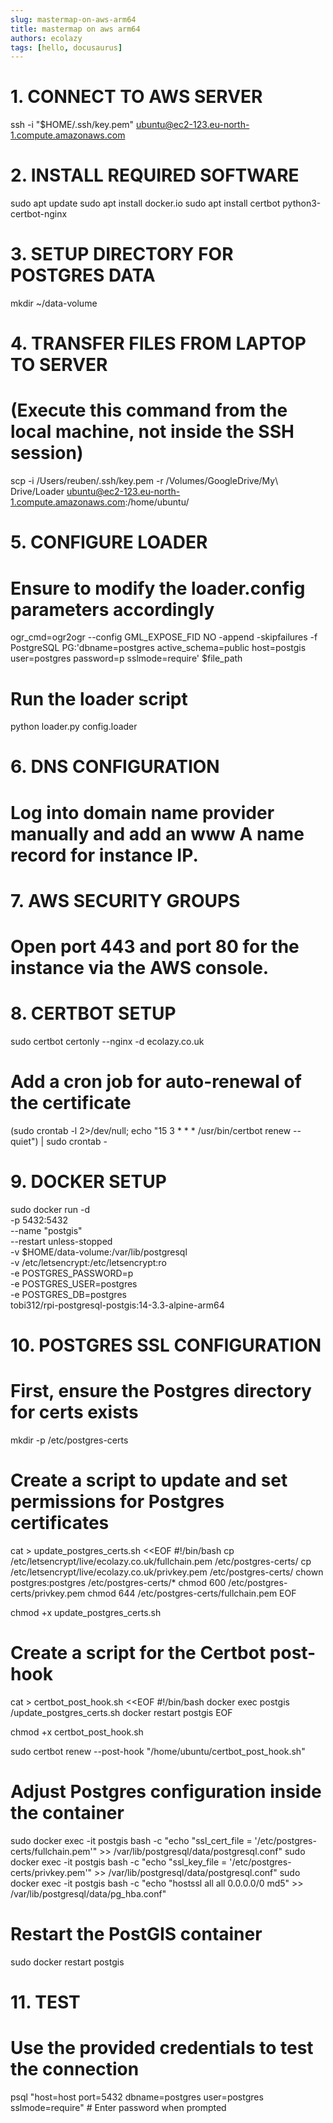```yaml
---
slug: mastermap-on-aws-arm64
title: mastermap on aws arm64
authors: ecolazy
tags: [hello, docusaurus]
---
```


# 1. CONNECT TO AWS SERVER
ssh -i "$HOME/.ssh/key.pem" ubuntu@ec2-123.eu-north-1.compute.amazonaws.com

# 2. INSTALL REQUIRED SOFTWARE
sudo apt update
sudo apt install docker.io
sudo apt install certbot python3-certbot-nginx

# 3. SETUP DIRECTORY FOR POSTGRES DATA
mkdir ~/data-volume

# 4. TRANSFER FILES FROM LAPTOP TO SERVER
# (Execute this command from the local machine, not inside the SSH session)
scp -i  /Users/reuben/.ssh/key.pem -r /Volumes/GoogleDrive/My\ Drive/Loader ubuntu@ec2-123.eu-north-1.compute.amazonaws.com:/home/ubuntu/

# 5. CONFIGURE LOADER
# Ensure to modify the loader.config parameters accordingly
ogr_cmd=ogr2ogr --config GML_EXPOSE_FID NO -append -skipfailures -f PostgreSQL PG:'dbname=postgres active_schema=public host=postgis user=postgres password=p sslmode=require' $file_path

# Run the loader script
python loader.py config.loader

# 6. DNS CONFIGURATION
# Log into domain name provider manually and add an www A name record for instance IP.

# 7. AWS SECURITY GROUPS
# Open port 443 and port 80 for the instance via the AWS console.

# 8. CERTBOT SETUP
sudo certbot certonly --nginx -d ecolazy.co.uk

# Add a cron job for auto-renewal of the certificate
(sudo crontab -l 2>/dev/null; echo "15 3 * * * /usr/bin/certbot renew --quiet") | sudo crontab -

# 9. DOCKER SETUP
sudo docker run -d \
  -p 5432:5432 \
  --name "postgis" \
  --restart unless-stopped \
  -v $HOME/data-volume:/var/lib/postgresql \
  -v /etc/letsencrypt:/etc/letsencrypt:ro \
  -e POSTGRES_PASSWORD=p \
  -e POSTGRES_USER=postgres \
  -e POSTGRES_DB=postgres \
  tobi312/rpi-postgresql-postgis:14-3.3-alpine-arm64

# 10. POSTGRES SSL CONFIGURATION
# First, ensure the Postgres directory for certs exists
mkdir -p /etc/postgres-certs

# Create a script to update and set permissions for Postgres certificates
cat > update_postgres_certs.sh <<EOF
#!/bin/bash
cp /etc/letsencrypt/live/ecolazy.co.uk/fullchain.pem /etc/postgres-certs/
cp /etc/letsencrypt/live/ecolazy.co.uk/privkey.pem /etc/postgres-certs/
chown postgres:postgres /etc/postgres-certs/*
chmod 600 /etc/postgres-certs/privkey.pem
chmod 644 /etc/postgres-certs/fullchain.pem
EOF

chmod +x update_postgres_certs.sh

# Create a script for the Certbot post-hook
cat > certbot_post_hook.sh <<EOF
#!/bin/bash
docker exec postgis /update_postgres_certs.sh
docker restart postgis
EOF

chmod +x certbot_post_hook.sh

sudo certbot renew --post-hook "/home/ubuntu/certbot_post_hook.sh"

# Adjust Postgres configuration inside the container
sudo docker exec -it postgis bash -c "echo \"ssl_cert_file = '/etc/postgres-certs/fullchain.pem'\" >> /var/lib/postgresql/data/postgresql.conf"
sudo docker exec -it postgis bash -c "echo \"ssl_key_file = '/etc/postgres-certs/privkey.pem'\" >> /var/lib/postgresql/data/postgresql.conf"
sudo docker exec -it postgis bash -c "echo \"hostssl all all 0.0.0.0/0 md5\" >> /var/lib/postgresql/data/pg_hba.conf"

# Restart the PostGIS container
sudo docker restart postgis

# 11. TEST
# Use the provided credentials to test the connection
psql "host=host port=5432 dbname=postgres user=postgres sslmode=require" # Enter password when prompted
